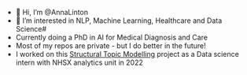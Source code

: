 - 👋 Hi, I’m @AnnaLinton
- 👀 I’m interested in NLP, Machine Learning, Healthcare and Data Science#
- Currently doing a PhD in AI for Medical Diagnosis and Care
- Most of my repos are private - but I do better in the future!
- I worked on this [Structural Topic Modelling](https://github.com/nhsx/stm-survey-text/commits?author=AnnaLinton) project as a Data science intern with NHSX analytics unit in 2022

<!---
AnnaLinton/AnnaLinton is a ✨ special ✨ repository because its `README.md` (this file) appears on your GitHub profile.
You can click the Preview link to take a look at your changes.
--->
